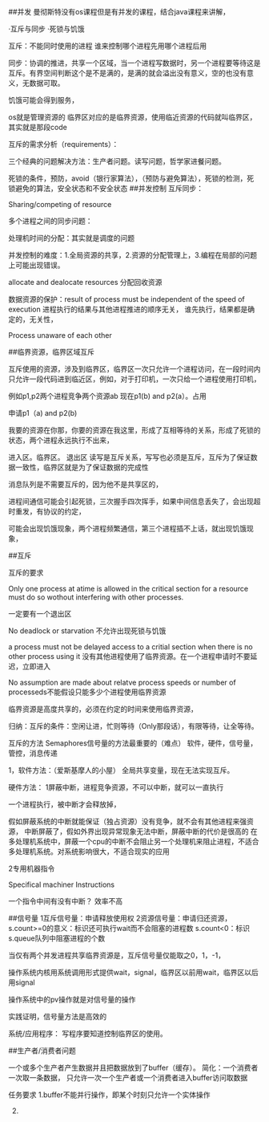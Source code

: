 ##并发
曼彻斯特没有os课程但是有并发的课程，结合java课程来讲解，

·互斥与同步
·死锁与饥饿

互斥：不能同时使用的进程
谁来控制哪个进程先用哪个进程后用

同步：协调的推进，共享一个区域，当一个进程写数据时，另一个进程要等待这是互斥。有界空间判断这个是不是满的，是满的就会溢出没有意义，空的也没有意义，无数据可取。


饥饿可能会得到服务，

os就是管理资源的
临界区对应的是临界资源，使用临近资源的代码就叫临界区，其实就是那段code


互斥的需求分析（requirements）：

三个经典的问题解决方法：生产者问题。读写问题，哲学家进餐问题。

死锁的条件，预防，avoid（银行家算法），（预防与避免算法），死锁的检测，死锁避免的算法，安全状态和不安全状态
##并发控制
互斥同步：

Sharing/competing of resource

多个进程之间的同步问题：

处理机时间的分配：其实就是调度的问题


并发控制的难度：1.全局资源的共享，2.资源的分配管理上，3.编程在局部的问题上可能出现错误。


allocate and dealocate resources 分配回收资源

数据资源的保护：result of process must be independent of the speed of execution 
进程执行的结果与其他进程推进的顺序无关，
谁先执行，结果都是确定的，无关性，

Process unaware of each other 

##临界资源，临界区域互斥

互斥使用的资源，涉及到临界区，临界区一次只允许一个进程访问，在一段时间内只允许一段代码进到临近区，例如，对于打印机，一次只给一个进程使用打印机，

例如p1,p2两个进程竞争两个资源ab
现在p1(b) and p2(a）。占用

申请p1（a) and p2(b)

我要的资源在你那，你要的资源在我这里，形成了互相等待的关系，形成了死锁的状态，两个进程永远执行不出来，

进入区。临界区。 退出区
读写是互斥关系，写写也必须是互斥，互斥为了保证数据一致性，临界区就是为了保证数据的完成性

消息队列是不需要互斥的，因为他不是共享区的，

进程间通信可能会引起死锁，三次握手四次挥手，如果中间信息丢失了，会出现超时重发，有协议的约定，


可能会出现饥饿现象，两个进程频繁通信，第三个进程插不上话，就出现饥饿现象，


##互斥

互斥的要求

Only  one process at atime is allowed in the critical section for a resource 
must do so wothout interfering with other processes.

一定要有一个退出区

No deadlock or starvation 不允许出现死锁与饥饿

 a process must not be delayed access to a critial section when there is no other process using it 没有其他进程使用了临界资源。在一个进程申请时不要延迟，立即进入
 
 
 No assumption are made about relatve process speeds or number of processeds不能假设只能多少个进程使用临界资源
 
 
 临界资源是高度共享的，必须在约定的时间来使用临界资源，
 
 
归纳：互斥的条件：空闲让进，忙则等待（Only那段话），有限等待，让全等待。

互斥的方法
Semaphores信号量的方法最重要的（难点）
软件，硬件，信号量，管控，消息传递

1，软件方法：（爱斯基摩人的小屋）
全局共享变量，现在无法实现互斥。


硬件方法：
1屏蔽中断，进程竞争资源，不可以中断，就可以一直执行

一个进程执行，被中断才会释放掉，

假如屏蔽系统的中断就能保证（独占资源）没有竞争，就不会有其他进程来强资源，
中断屏蔽了，假如外界出现异常现象无法中断，屏蔽中断的代价是很高的
在多处理机系统中，屏蔽一个cpu的中断不会阻止另一个处理机来阻止进程，不适合多处理机系统。对系统影响很大，不适合现实的应用

2专用机器指令

Specifical machiner Instructions

一个指令中间有没有中断？
效率不高

##信号量
1互斥信号量：申请释放使用权
2资源信号量：申请归还资源，
s.count>=0的意义：标识还可执行wait而不会阻塞的进程数
s.count<0：标识s.queue队列中阻塞进程的个数

当仅有两个并发进程共享临界资源是，互斥信号量仅能取之0，1，-1，

操作系统内核用系统调用形式提供wait，signal，临界区以前用wait，临界区以后用signal

操作系统中的pv操作就是对信号量的操作


实践证明，信号量方法是高效的

系统/应用程序：
写程序要知道控制临界区的使用。

##生产者/消费者问题

一个或多个生产者产生数据并且把数据放到了buffer（缓存）。
简化：一个消费者一次取一条数据，
只允许一次一个生产者或一个消费者进入buffer访问取数据

任务要求
1.buffer不能并行操作，即某个时刻只允许一个实体操作

2.


